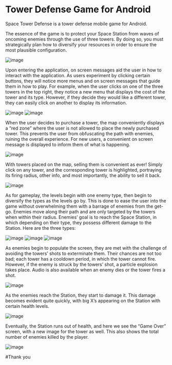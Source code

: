 # Tower Defense Game for Android

Space Tower Defense is a tower defense mobile game for Android. 

The essence of the game is to protect your Space Station from waves of oncoming enemies through the use of three towers. By doing so, you must strategically plan how to diversify your resources in order to ensure the most plausible configuration.

![image](https://user-images.githubusercontent.com/13923942/99601589-91afc600-29b4-11eb-980e-d07c734bf0e7.png)

Upon entering the application, on screen messages aid the user in how to interact with the application. As users experiment by clicking certain buttons, they will notice more menus and on screen messages that guide them in how to play. For example, when the user clicks on one of the three towers in the top right, they notice a new menu that displays the cost of the tower and its type. However, if they decide they would like a different tower, they can easily click on another to display its information. 


![image](https://user-images.githubusercontent.com/13923942/99601605-98d6d400-29b4-11eb-9e68-48c5d71c9cda.png)
![image](https://user-images.githubusercontent.com/13923942/99601614-9b392e00-29b4-11eb-9097-8c3007a14362.png)

When the user decides to purchase a tower, the map conveniently displays a “red zone” where the user is not allowed to place the newly purchased tower. This prevents the user from obfuscating the path with enemies, ruining the overall experience. For new users, a convenient on screen message is displayed to inform them of what is happening. 

![image](https://user-images.githubusercontent.com/13923942/99601618-9e341e80-29b4-11eb-85b9-21fb04398734.png)

With towers placed on the map, selling them is convenient as ever! Simply click on any tower, and the corresponding tower is highlighted, portraying its firing radius, other info, and most importantly, the ability to sell it back. 

![image](https://user-images.githubusercontent.com/13923942/99601622-9ffde200-29b4-11eb-92bf-8232ee83fdcb.png)

As for gameplay, the levels begin with one enemy type, then begin to diversify the types as the levels go by. This is done to ease the user into the game without overwhelming them with a barrage of enemies from the get-go. Enemies move along their path and are only targeted by the towers when within their radius. Enemies’ goal is to reach the Space Station, in which depending on their type, they possess different damage to the Station. Here are the three types:

![image](https://user-images.githubusercontent.com/13923942/99601628-a3916900-29b4-11eb-9bff-a28f25a05e01.png)
![image](https://user-images.githubusercontent.com/13923942/99601630-a55b2c80-29b4-11eb-8500-d0adbe352a26.png)
![image](https://user-images.githubusercontent.com/13923942/99601636-a724f000-29b4-11eb-93b0-d970782cc0c3.png)

As enemies begin to populate the screen, they are met with the challenge of avoiding the towers’ shots to exterminate them. Their chances are not too bad; each tower has a cooldown period, in which the tower cannot fire. However, if the enemy is struck by the towers’ shot, a particle explosion takes place. Audio is also available when an enemy dies or the tower fires a shot.  

![image](https://user-images.githubusercontent.com/13923942/99601641-a8eeb380-29b4-11eb-9e68-c1cc3d457fe6.png)

As the enemies reach the Station, they start to damage it. This damage becomes evident quite quickly, with big X’s appearing on the Station with certain health levels. 

![image](https://user-images.githubusercontent.com/13923942/99601646-ab510d80-29b4-11eb-9250-b297241c4111.png)

Eventually, the Station runs out of health, and here we see the “Game Over” screen, with a new image for the tower as well. This also shows the total number of enemies killed by the player.  

![image](https://user-images.githubusercontent.com/13923942/99601652-adb36780-29b4-11eb-97e7-0d241f5bd45f.png)


#Thank you


